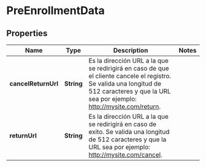 # PreEnrollmentData

## Properties
Name | Type | Description | Notes
------------ | ------------- | ------------- | -------------
**cancelReturnUrl** | **String** | Es la dirección URL a la que se redirigirá en caso de que el cliente cancele el registro. Se valida una longitud de 512 caracteres y que la URL sea por ejemplo: http://mysite.com/return. | 
**returnUrl** | **String** | Es la dirección URL a la que se redirigirá en caso de exito. Se valida una longitud de 512 caracteres  y que la URL sea por ejemplo: http://mysite.com/cancel. | 

